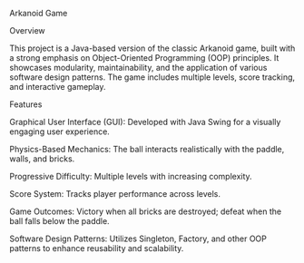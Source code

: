Arkanoid Game

Overview

This project is a Java-based version of the classic Arkanoid game, built with a strong emphasis on Object-Oriented Programming (OOP) principles. It showcases modularity, maintainability, and the application of various software design patterns. The game includes multiple levels, score tracking, and interactive gameplay.

Features

Graphical User Interface (GUI): Developed with Java Swing for a visually engaging user experience.

Physics-Based Mechanics: The ball interacts realistically with the paddle, walls, and bricks.

Progressive Difficulty: Multiple levels with increasing complexity.

Score System: Tracks player performance across levels.

Game Outcomes: Victory when all bricks are destroyed; defeat when the ball falls below the paddle.

Software Design Patterns: Utilizes Singleton, Factory, and other OOP patterns to enhance reusability and scalability.
